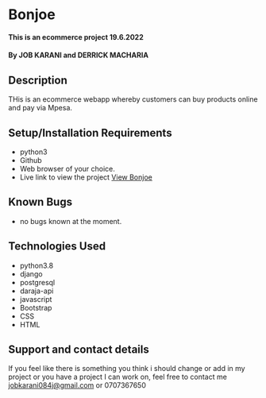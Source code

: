  # Bonjoe
#### This is an ecommerce project  19.6.2022
#### By **JOB KARANI** and **DERRICK MACHARIA**
## Description
THis is an ecommerce webapp whereby customers can buy products online and pay via Mpesa.
## Setup/Installation Requirements
* python3
* Github
* Web browser of your choice.
* Live link to view the project <a href="">View Bonjoe</a>
## Known Bugs
* no bugs known at the moment. 
## Technologies Used
* python3.8
* django
* postgresql
* daraja-api
* javascript
* Bootstrap 
* CSS 
* HTML
## Support and contact details
If you feel like there is something you think i should change or add in my project or you have a project I can work on, feel free to contact me<a href="jobkarani084j@gmail.com "> jobkarani084j@gmail.com </a> or 0707367650